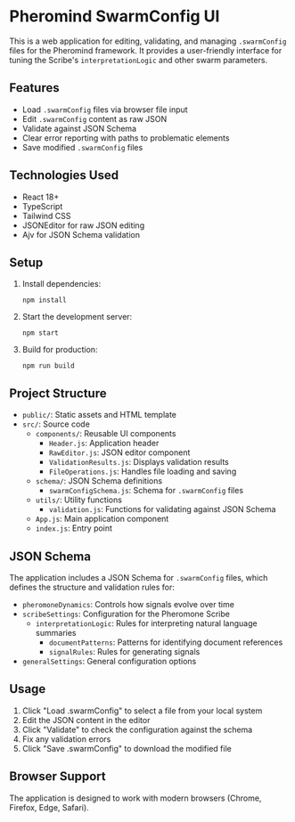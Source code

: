 # Pheromind SwarmConfig UI

This is a web application for editing, validating, and managing `.swarmConfig` files for the Pheromind framework. It provides a user-friendly interface for tuning the Scribe's `interpretationLogic` and other swarm parameters.

## Features

- Load `.swarmConfig` files via browser file input
- Edit `.swarmConfig` content as raw JSON
- Validate against JSON Schema
- Clear error reporting with paths to problematic elements
- Save modified `.swarmConfig` files

## Technologies Used

- React 18+
- TypeScript
- Tailwind CSS
- JSONEditor for raw JSON editing
- Ajv for JSON Schema validation

## Setup

1. Install dependencies:
   ```
   npm install
   ```

2. Start the development server:
   ```
   npm start
   ```

3. Build for production:
   ```
   npm run build
   ```

## Project Structure

- `public/`: Static assets and HTML template
- `src/`: Source code
  - `components/`: Reusable UI components
    - `Header.js`: Application header
    - `RawEditor.js`: JSON editor component
    - `ValidationResults.js`: Displays validation results
    - `FileOperations.js`: Handles file loading and saving
  - `schema/`: JSON Schema definitions
    - `swarmConfigSchema.js`: Schema for `.swarmConfig` files
  - `utils/`: Utility functions
    - `validation.js`: Functions for validating against JSON Schema
  - `App.js`: Main application component
  - `index.js`: Entry point

## JSON Schema

The application includes a JSON Schema for `.swarmConfig` files, which defines the structure and validation rules for:

- `pheromoneDynamics`: Controls how signals evolve over time
- `scribeSettings`: Configuration for the Pheromone Scribe
  - `interpretationLogic`: Rules for interpreting natural language summaries
    - `documentPatterns`: Patterns for identifying document references
    - `signalRules`: Rules for generating signals
- `generalSettings`: General configuration options

## Usage

1. Click "Load .swarmConfig" to select a file from your local system
2. Edit the JSON content in the editor
3. Click "Validate" to check the configuration against the schema
4. Fix any validation errors
5. Click "Save .swarmConfig" to download the modified file

## Browser Support

The application is designed to work with modern browsers (Chrome, Firefox, Edge, Safari).